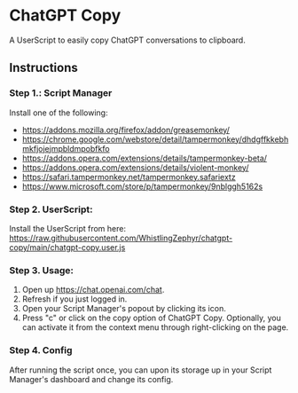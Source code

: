 # ChatGPT Copy
A UserScript to easily copy ChatGPT conversations to clipboard.

## Instructions
### Step 1.: Script Manager
Install one of the following:
- https://addons.mozilla.org/firefox/addon/greasemonkey/
- https://chrome.google.com/webstore/detail/tampermonkey/dhdgffkkebhmkfjojejmpbldmpobfkfo
- https://addons.opera.com/extensions/details/tampermonkey-beta/
- https://addons.opera.com/extensions/details/violent-monkey/
- https://safari.tampermonkey.net/tampermonkey.safariextz
- https://www.microsoft.com/store/p/tampermonkey/9nblggh5162s
### Step 2. UserScript:
Install the UserScript from here: https://raw.githubusercontent.com/WhistlingZephyr/chatgpt-copy/main/chatgpt-copy.user.js
### Step 3. Usage:
1. Open up https://chat.openai.com/chat.
2. Refresh if you just logged in.
3. Open your Script Manager's popout by clicking its icon.
4. Press "c" or click on the copy option of ChatGPT Copy.
Optionally, you can activate it from the context menu through right-clicking on the page.
### Step 4. Config
After running the script once, you can upon its storage up in your Script Manager's dashboard and change its config.